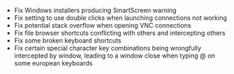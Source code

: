 - Fix Windows installers producing SmartScreen warning
- Fix setting to use double clicks when launching connections not working
- Fix potential stack overflow when opening VNC connections
- Fix file browser shortcuts conflicting with others and intercepting others
- Fix some broken keyboard shortcuts
- Fix certain special character key combinations being wrongfully intercepted by window, leading to a window close when typing @ on some european keyboards
